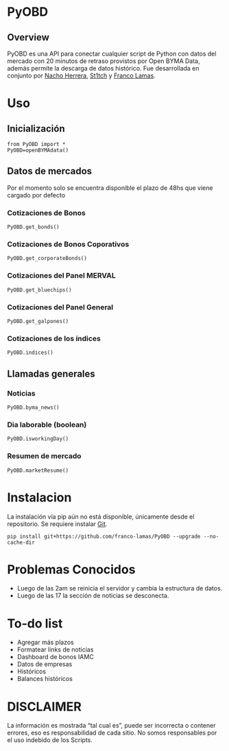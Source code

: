 # PyOBD
## Overview
PyOBD es una API para conectar cualquier script de Python con datos del mercado con 20 minutos de retraso provistos por Open BYMA Data, además permite la descarga de datos histórico. Fue desarrollada en conjunto por [Nacho Herrera](https://github.com/nacho-herrera), [St1tch](https://twitter.com/St1tch_BL) y [Franco Lamas](https://www.linkedin.com/in/franco-lamas/).

# Uso
## Inicialización
    from PyOBD import *
    PyOBD=openBYMAdata()

## Datos de mercados

Por el momento solo se encuentra disponible el plazo de 48hs que viene cargado por defecto

### Cotizaciones de Bonos

    PyOBD.get_bonds()

### Cotizaciones de Bonos Coporativos
    PyOBD.get_corporateBonds()

### Cotizaciones del Panel MERVAL

    PyOBD.get_bluechips()

### Cotizaciones del Panel General

    PyOBD.get_galpones()

### Cotizaciones de los índices 

    PyOBD.indices()

## Llamadas generales
### Noticias

    PyOBD.byma_news()

### Dia laborable (boolean) 

    PyOBD.isworkingDay()

### Resumen de mercado 

    PyOBD.marketResume()

# Instalacion

La instalación vía pip aún no está disponible, únicamente desde el repositorio. Se requiere instalar [Git](https://git-scm.com/).

    pip install git+https://github.com/franco-lamas/PyOBD --upgrade --no-cache-dir


# Problemas Conocidos
*   Luego de las 2am se reinicia el servidor y cambia la estructura de datos.
*   Luego de las 17 la sección de noticias se desconecta.

# To-do list


*   Agregar más plazos
*   Formatear links de noticias
*   Dashboard de bonos IAMC
*   Datos de empresas
*   Históricos
*   Balances históricos


# DISCLAIMER

La información es mostrada “tal cual es”, puede ser incorrecta o contener errores, eso es responsabilidad de cada sitio. No somos responsables por el uso indebido de los Scripts.
